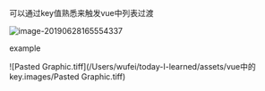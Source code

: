 可以通过key值熟悉来触发vue中列表过渡

![image-20190628165554337](/Users/wufei/today-I-learned/assets/vue中的key.images/image-20190628165554337.png)



example

![Pasted Graphic.tiff](/Users/wufei/today-I-learned/assets/vue中的key.images/Pasted Graphic.tiff)